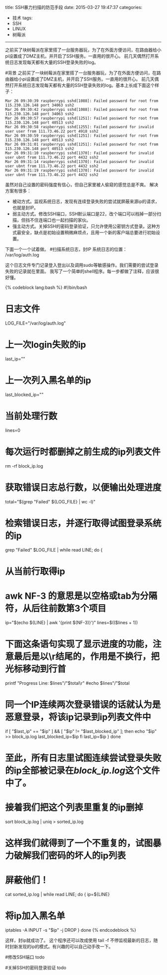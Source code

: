 title: SSH暴力扫描的防范手段
date: 2015-03-27 19:47:37
categories:
- 技术
tags:
- SSH
- LINUX
- 树莓派
---
之前买了块树莓派在家里搭了一台服务器玩，为了在外面方便访问，在路由器给小pi设置成了DMZ主机，并开启了SSH服务。一直用的很开心。
前几天偶然打开系统日志发现每天都有大量的SSH登录失败的log。
<!-- more -->
#背景
之前买了一块树莓派在家里搭了一台服务器玩，为了在外面方便访问，在路由器给小pi设置成了DMZ主机，并开启了SSH服务。一直用的很开心。
前几天偶然打开系统日志发现每天都有大量的SSH登录失败的log。基本上长成下面这个样子：
```
Mar 26 09:30:39 raspberrypi sshd[1088]: Failed password for root from 115.230.126.148 port 34063 ssh2
Mar 26 09:30:42 raspberrypi sshd[1088]: Failed password for root from 115.230.126.148 port 34063 ssh2
Mar 26 09:30:57 raspberrypi sshd[1251]: Failed password for root from 115.230.126.148 port 40513 ssh2
Mar 26 09:30:58 raspberrypi sshd[1255]: Failed password for invalid user user from 111.73.46.22 port 4918 ssh2
Mar 26 09:30:59 raspberrypi sshd[1251]: Failed password for root from 115.230.126.148 port 40513 ssh2
Mar 26 09:31:01 raspberrypi sshd[1251]: Failed password for root from 115.230.126.148 port 40513 ssh2
Mar 26 09:31:10 raspberrypi sshd[1370]: Failed password for invalid user ubnt from 111.73.46.22 port 4432 ssh2
Mar 26 09:31:14 raspberrypi sshd[1370]: Failed password for invalid user ubnt from 111.73.46.22 port 4432 ssh2
Mar 26 09:31:19 raspberrypi sshd[1370]: Failed password for invalid user ubnt from 111.73.46.22 port 4432 ssh2
```
虽然对自己设置的密码强度有信心，但自己家里被人偷窥的感觉总是不爽。
解决方案有很多：
- 被动方式。监视系统日志，发现有连续登录失败的尝试就屏蔽来源ip的请求，也就是封IP。
- 弱主动方式。修改SSH端口，SSH默认端口是22，改个端口可以档掉一部分扫描，但挡不住连端口也一起扫描的家伙。
- 强主动方式。关掉SSH的密码登录验证，只允许使用公密钥方式登录。这种方式最安全，缺点是初始设置稍微麻烦点，且用一个新的客户端总要进行初始设置。

下面一个一个试着做。
#扫描系统日志，封IP
系统日志的位置：
/var/log/auth.log

这个日志文件专门记录登入登出以及调用sudo等敏感操作。我们需要的尝试登录失败的记录就在里面。
我写了一个简单的shell程序。每一步都做了注释，应该很好懂。

{% codeblock lang:bash %}
#!/bin/bash

# 日志文件
LOG_FILE="/var/log/auth.log"

# 上一次login失败的ip
last_ip=""

# 上一次列入黑名单的ip
last_blocked_ip=""

# 当前处理行数
lines=0

# 每次运行时都删掉之前生成的ip列表文件
rm -rf block_ip.log

# 获取错误日志总行数，以便输出处理进度
total="$(grep "Failed" ${LOG_FILE} | wc -l)"

# 检索错误日志，并逐行取得试图登录系统的ip
grep "Failed" $LOG_FILE | while read LINE; do
{
  # 从当前行取得ip
  # awk NF-3 的意思是以空格或tab为分隔符，从后往前数第3个项目
  ip="$(echo ${LINE} | awk '{print $(NF-3)}')"
  lines=$(($lines + 1))
  
  # 下面这条语句实现了显示进度的功能，注意最后是以\r结尾的，作用是不换行，把光标移动到行首
  printf "Progress Line: $lines"/"$total\r"
  #echo $lines"/"$total

  # 同一个IP连续两次登录错误的话就认为是恶意登录，将该ip记录到ip列表文件中
  if [ "$last_ip" == "$ip" ] && [ "$ip" != "$last_blocked_ip"   ]; then
    echo "$ip" >> block_ip.log
    last_blocked_ip=$ip
  fi
  last_ip=$ip
}
done

# 至此，所有日志里试图连续尝试登录失败的ip全部被记录在*block_ip.log*这个文件中了。
# 接着我们把这个列表里重复的ip删掉
sort block_ip.log | uniq > sorted_ip.log

# 这样我们就得到了一个不重复的，试图暴力破解我们密码的坏人的ip列表
# 屏蔽他们！
cat sorted_ip.log | while read LINE; do
{
  ip=${LINE}
  # 将ip加入黑名单
  iptables -A INPUT -s "$ip" -j DROP
}
done
{% endcodeblock %}

这样，封ip就成功了。
这个程序还可以改成使用 tail -f 不停监视最新的日志，随时封新发现的ip的模式。有兴趣的可以自己动手改一下。

#修改SSH端口
todo

#关掉SSH的密码登录验证
todo
